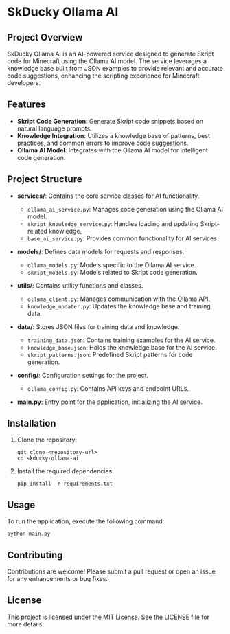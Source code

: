 # SkDucky Ollama AI

## Project Overview
SkDucky Ollama AI is an AI-powered service designed to generate Skript code for Minecraft using the Ollama AI model. The service leverages a knowledge base built from JSON examples to provide relevant and accurate code suggestions, enhancing the scripting experience for Minecraft developers.

## Features
- **Skript Code Generation**: Generate Skript code snippets based on natural language prompts.
- **Knowledge Integration**: Utilizes a knowledge base of patterns, best practices, and common errors to improve code suggestions.
- **Ollama AI Model**: Integrates with the Ollama AI model for intelligent code generation.

## Project Structure
- **services/**: Contains the core service classes for AI functionality.
  - `ollama_ai_service.py`: Manages code generation using the Ollama AI model.
  - `skript_knowledge_service.py`: Handles loading and updating Skript-related knowledge.
  - `base_ai_service.py`: Provides common functionality for AI services.
  
- **models/**: Defines data models for requests and responses.
  - `ollama_models.py`: Models specific to the Ollama AI service.
  - `skript_models.py`: Models related to Skript code generation.

- **utils/**: Contains utility functions and classes.
  - `ollama_client.py`: Manages communication with the Ollama API.
  - `knowledge_updater.py`: Updates the knowledge base and training data.

- **data/**: Stores JSON files for training data and knowledge.
  - `training_data.json`: Contains training examples for the AI service.
  - `knowledge_base.json`: Holds the knowledge base for the AI service.
  - `skript_patterns.json`: Predefined Skript patterns for code generation.

- **config/**: Configuration settings for the project.
  - `ollama_config.py`: Contains API keys and endpoint URLs.

- **main.py**: Entry point for the application, initializing the AI service.

## Installation
1. Clone the repository:
   ```
   git clone <repository-url>
   cd skducky-ollama-ai
   ```

2. Install the required dependencies:
   ```
   pip install -r requirements.txt
   ```

## Usage
To run the application, execute the following command:
```
python main.py
```

## Contributing
Contributions are welcome! Please submit a pull request or open an issue for any enhancements or bug fixes.

## License
This project is licensed under the MIT License. See the LICENSE file for more details.
